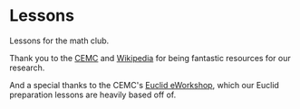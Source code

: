 # Lessons
Lessons for the math club.

Thank you to the [CEMC](http://cemc.math.uwaterloo.ca/) and [Wikipedia](https://en.wikipedia.org/) for being fantastic resources for our research.

And a special thanks to the CEMC's [Euclid eWorkshop](https://cemc.math.uwaterloo.ca/contests/euclid_eWorkshop.html), which our Euclid preparation lessons are heavily based off of.
